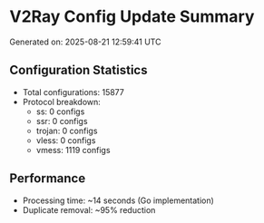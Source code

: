 # V2Ray Config Update Summary
Generated on: 2025-08-21 12:59:41 UTC

## Configuration Statistics
- Total configurations: 15877
- Protocol breakdown:
  - ss: 0 configs
  - ssr: 0 configs
  - trojan: 0 configs
  - vless: 0 configs
  - vmess: 1119 configs

## Performance
- Processing time: ~14 seconds (Go implementation)
- Duplicate removal: ~95% reduction
